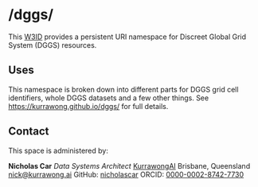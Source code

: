 # /dggs/
This [W3ID](https://w3id.org) provides a persistent URI namespace for Discreet Global Grid System (DGGS) resources.

## Uses
This namespace is broken down into different parts for DGGS grid cell identifiers, whole DGGS datasets and a few other things. See <https://kurrawong.github.io/dggs/> for full details.

## Contact
This space is administered by:

**Nicholas Car**
*Data Systems Architect*
[KurrawongAI](https://kurrawong.ai)
Brisbane, Queensland
<nick@kurrawong.ai>
GitHub: [nicholascar](https://github.com/nicholascar)
ORCID: [0000-0002-8742-7730](https://orcid.org/0000-0002-8742-7730)

